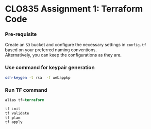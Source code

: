 # CLO835 Assignment 1: Terraform Code 


### Pre-requisite 
Create an `S3` bucket and configure the necessary settings in `config.tf` based on your preferred naming conventions.<br>
Alternatively, you can keep the configurations as they are.


### Use command for keypair generation

```bash
ssh-keygen -t rsa  -f webappkp
```

### Run TF command

```terraform
alias tf=terraform

tf init
tf validate
tf plan 
tf apply
```

